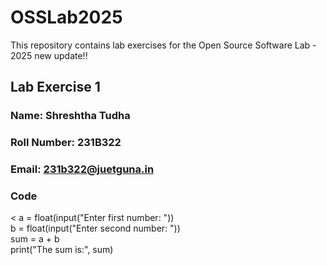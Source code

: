 # OSSLab2025
This repository contains lab exercises for the Open Source Software Lab - 2025
new update!!

## Lab Exercise 1
### Name: Shreshtha Tudha
### Roll Number: 231B322
### Email: 231b322@juetguna.in

### Code
<
a = float(input("Enter first number: ")) <br>
b = float(input("Enter second number: ")) <br>
sum = a + b <br>
print("The sum is:", sum)
>